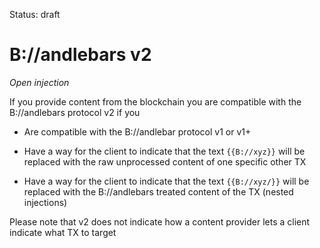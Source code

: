 Status: draft

# B://andlebars v2

_Open injection_

If you provide content from the blockchain you are compatible with the B://andlebars protocol v2 if you

- Are compatible with the B://andlebar protocol v1 or v1+

- Have a way for the client to indicate that the text `{{B://xyz}}` will be replaced with the raw unprocessed content of one specific other TX

- Have a way for the client to indicate that the text `{{B://xyz/}}` will be replaced with the B://andlebars treated content of the TX (nested injections)

Please note that v2 does not indicate how a content provider lets a client indicate what TX to target
